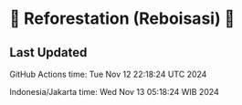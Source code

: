 
# 🌳 Reforestation (Reboisasi) 🌲

## Last Updated

GitHub Actions time: Tue Nov 12 22:18:24 UTC 2024

Indonesia/Jakarta time: Wed Nov 13 05:18:24 WIB 2024
